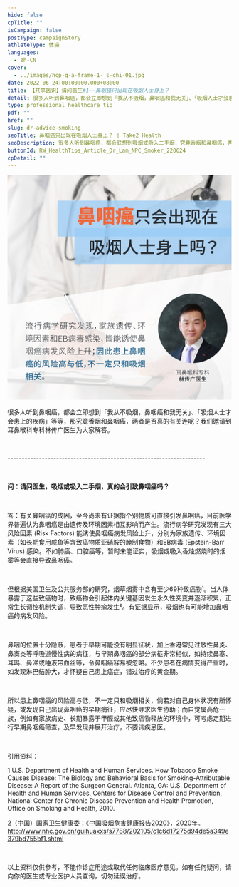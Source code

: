 ```yaml
---
hide: false
cpTitle: ""
isCampaign: false
postType: campaignStory
athleteType: 体操
languages:
  - zh-CN
cover:
  - ../images/hcp-q-a-frame-1-_s-chi-01.jpg
date: 2022-06-24T00:00:00.000+08:00
title: 【共享医识】请问医生#1——鼻咽癌只出现在吸烟人士身上？
detail: 很多人听到鼻咽癌，都会立即想到「我从不吸烟，鼻咽癌和我无关」、「吸烟人士才会患上的疾病」等等，那究竟香烟和鼻咽癌，两者是否真的有关连呢？我们邀请到耳鼻喉科专科林传广医生为大家解答。
type: professional_healthcare_tip
pdf: ""
href: ""
slug: dr-advice-smoking
seoTitle: 鼻咽癌只出现在吸烟人士身上？ | Take2 Health
seoDescription: 很多人听到鼻咽癌，都会联想到吸烟或吸入二手烟，究竟香烟和鼻咽癌，两者是否真的有关联呢？耳鼻喉专科林传广医生将为你解惑。
buttonId: RW_HealthTips_Article_Dr_Lam_NPC_Smoker_220624
cpDetail: ""
---
```

![](../images/hcp-q1-01.jpg)

很多人听到鼻咽癌，都会立即想到「我从不吸烟，鼻咽癌和我无关」、「吸烟人士才会患上的疾病」等等，那究竟香烟和鼻咽癌，两者是否真的有关连呢？我们邀请到耳鼻喉科专科林传广医生为大家解答。

<br/>

\---------------------------------------------------------------------

<br/>

**问：请问医生，吸烟或吸入二手烟，真的会引致鼻咽癌吗？**

<br/>

答：有关鼻咽癌的成因，至今尚未有证据指个别物质可直接引发鼻咽癌，目前医学界普遍认为鼻咽癌是由遗传及环境因素相互影响而产生。流行病学研究发现有三大风险因素 (Risk Factors) 能诱使鼻咽癌病发风险上升，分别为家族遗传、环境因素（如长期食用咸鱼等含致癌物质亚硝胺的腌制食物）和EB病毒 (Epstein-Barr Virus) 感染。不如肺癌、口腔癌等，暂时未能证实，吸烟或吸入香烛燃烧时的烟雾等会直接导致鼻咽癌。

<br/>

但根据美国卫生及公共服务部的研究，烟草烟雾中含有至少69种致癌物¹。当人体暴露于这些致癌物时，致癌物会引起体内关键基因发生永久性突变并逐渐积累，正常生长调控机制失调，导致恶性肿瘤发生²。有证据显示，吸烟也有可能增加鼻咽癌的病发风险。

<br/>

鼻咽的位置十分隐蔽，患者于早期可能没有明显征状，加上香港常见过敏性鼻炎、鼻窦炎等呼吸道慢性病的病征，与早期鼻咽癌的部分病征非常相似，如持续鼻塞、耳鸣、鼻涕或唾液带血丝等，令鼻咽癌容易被忽略。不少患者在病情变得严重时，如发现淋巴结肿大，才怀疑自己患上癌症，错过治疗的黄金期。

<br/>

所以患上鼻咽癌的风险高与低，不一定只和吸烟相关，倘若对自己身体状况有所怀疑，或发现自己出现鼻咽癌的早期病征，应尽快寻求医生协助；而自觉属高危一族，例如有家族病史、长期暴露于甲醛或其他致癌物释放的环境中，可考虑定期进行早期鼻咽癌筛查，及早发现并展开治疗，不要讳疾忌医。

<br/>

引用资料：

1 U.S. Department of Health and Human Services. How Tobacco Smoke Causes Disease: The Biology and Behavioral Basis for Smoking-Attributable Disease: A Report of the Surgeon General. Atlanta, GA: U.S. Department of Health and Human Services, Centers for Disease Control and Prevention, National Center for Chronic Disease Prevention and Health Promotion, Office on Smoking and Health, 2010.

2（中国）国家卫生健康委：《中国吸烟危害健康报告2020》，2020年。 http://www.nhc.gov.cn/guihuaxxs/s7788/202105/c1c6d17275d94de5a349e379bd755bf1.shtml

<br/>

以上资料仅供参考，不能作诊症用途或取代任何临床医疗意见。如有任何疑问，请向你的医生或专业医护人员查询，切勿延误治疗。